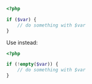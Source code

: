```php
<?php

if ($var) {
    // do something with $var
}
```

Use instead:

```php
<?php

if (!empty($var)) {
    // do something with $var
}
```
